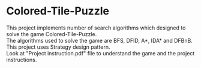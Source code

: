 # Colored-Tile-Puzzle
This project implements number of search algorithms which designed to solve the game Colored-Tile-Puzzle.  
The algorithms used to solve the game are BFS, DFID, A*, IDA* and DFBnB.  
This project uses Strategy design pattern.  
Look at "Project instruction.pdf" file to understand the game and the project instructions.
